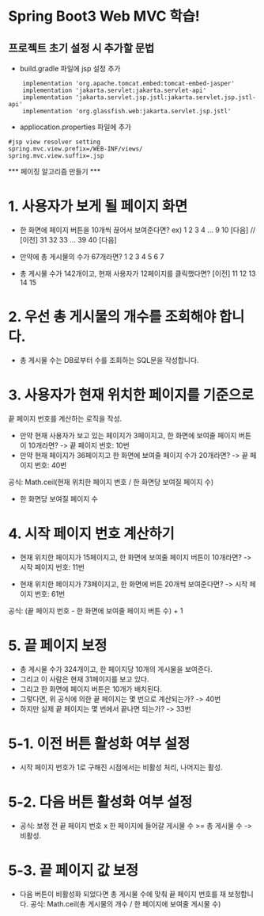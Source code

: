 # Spring Boot3 Web MVC 학습!

## 프로젝트 초기 설정 시 추가할 문법
- build.gradle 파일에 jsp 설정 추가
```
    implementation 'org.apache.tomcat.embed:tomcat-embed-jasper'
	implementation 'jakarta.servlet:jakarta.servlet-api'
	implementation 'jakarta.servlet.jsp.jstl:jakarta.servlet.jsp.jstl-api'
	implementation 'org.glassfish.web:jakarta.servlet.jsp.jstl'
```

- appliocation.properties 파일에 추가 
```
#jsp view resolver setting
spring.mvc.view.prefix=/WEB-INF/views/
spring.mvc.view.suffix=.jsp
```


*** 페이징 알고리즘 만들기 ***

# 1. 사용자가 보게 될 페이지 화면
- 한 화면에 페이지 버튼을 10개씩 끊어서 보여준다면?
  ex) 1 2 3 4 ... 9 10 [다음] // [이전] 31 32 33 ... 39 40 [다음]

- 만약에 총 게시물의 수가 67개라면?
  1 2 3 4 5 6 7

- 총 게시물 수가 142개이고, 현재 사용자가 12페이지를 클릭했다면?
  [이전] 11 12 13 14 15

# 2. 우선 총 게시물의 개수를 조회해야 합니다.
- 총 게시물 수는 DB로부터 수를 조회하는 SQL문을 작성합니다.

# 3. 사용자가 현재 위치한 페이지를 기준으로
끝 페이지 번호를 계산하는 로직을 작성.

- 만약 현재 사용자가 보고 있는 페이지가 3페이지고,
  한 화면에 보여줄 페이지 버튼이 10개라면?
  -> 끝 페이지 번호: 10번
- 만약 현재 페이지가 36페이지고 한 화면에 보여줄 페이지 수가
  20개라면?
  -> 끝 페이지 번호: 40번

공식: Math.ceil(현재 위치한 페이지 번호 / 한 화면당 보여질 페이지 수)
* 한 화면당 보여질 페이지 수

# 4. 시작 페이지 번호 계산하기
- 현재 위치한 페이지가 15페이지고, 한 화면에 보여줄 페이지 버튼이 10개라면?
  -> 시작 페이지 번호:  11번

- 현재 위치한 페이지가 73페이지고, 한 화면에 버튼 20개씩 보여준다면?
  -> 시작 페이지 번호: 61번

공식: (끝 페이지 번호 - 한 화면에 보여줄 페이지 버튼 수) + 1

# 5. 끝 페이지 보정

- 총 게시물 수가 324개이고, 한 페이지당 10개의 게시물을 보여준다.
- 그리고 이 사람은 현재 31페이지를 보고 있다.
- 그리고 한 화면에 페이지 버튼은 10개가 배치된다.
- 그렇다면, 위 공식에 의한 끝 페이지는 몇 번으로 계산되는가? -> 40번
- 하지만 실제 끝 페이지는 몇 번에서 끝나면 되는가? -> 33번

# 5-1. 이전 버튼 활성화 여부 설정
- 시작 페이지 번호가 1로 구해진 시점에서는 비활성 처리, 나머지는 활성.

# 5-2. 다음 버튼 활성화 여부 설정
- 공식: 보정 전 끝 페이지 번호 x 한 페이지에 들어갈 게시물 수 >= 총 게시물 수
  -> 비활성.

# 5-3. 끝 페이지 값 보정
- 다음 버튼이 비활성화 되었다면 총 게시물 수에 맞춰 끝 페이지 번호를
  재 보정합니다.
  공식: Math.ceil(총 게시물의 개수 / 한 페이지에 보여줄 게시물 수)

